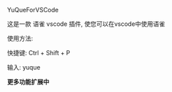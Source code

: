 
YuQueForVSCode

这是一款 语雀 vscode 插件, 使您可以在vscode中使用语雀

使用方法:

快捷键: Ctrl + Shift + P

输入: yuque 


**更多功能扩展中**